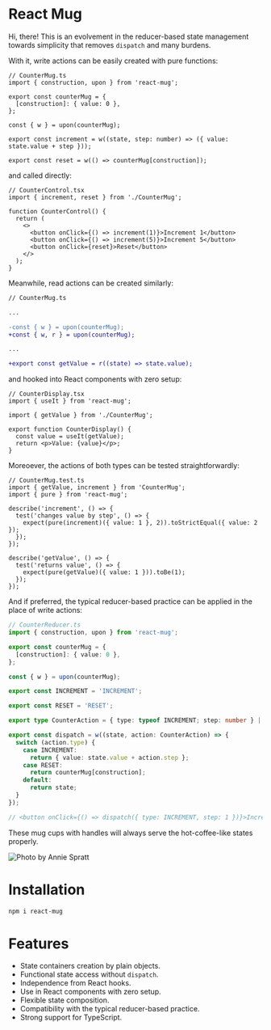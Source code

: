 # React Mug

Hi, there! This is an evolvement in the reducer-based state management towards simplicity that removes `dispatch` and many burdens.

With it, write actions can be easily created with pure functions:

```tsx
// CounterMug.ts
import { construction, upon } from 'react-mug';

export const counterMug = {
  [construction]: { value: 0 },
};

const { w } = upon(counterMug);

export const increment = w((state, step: number) => ({ value: state.value + step }));

export const reset = w(() => counterMug[construction]);
```

and called directly:

```tsx
// CounterControl.tsx
import { increment, reset } from './CounterMug';

function CounterControl() {
  return (
    <>
      <button onClick={() => increment(1)}>Increment 1</button>
      <button onClick={() => increment(5)}>Increment 5</button>
      <button onClick={reset}>Reset</button>
    </>
  );
}
```

Meanwhile, read actions can be created similarly:

```diff
// CounterMug.ts

...

-const { w } = upon(counterMug);
+const { w, r } = upon(counterMug);

...

+export const getValue = r((state) => state.value);
```

and hooked into React components with zero setup:

```tsx
// CounterDisplay.tsx
import { useIt } from 'react-mug';

import { getValue } from './CounterMug';

export function CounterDisplay() {
  const value = useIt(getValue);
  return <p>Value: {value}</p>;
}
```

Moreoever, the actions of both types can be tested straightforwardly:

```tsx
// CounterMug.test.ts
import { getValue, increment } from 'CounterMug';
import { pure } from 'react-mug';

describe('increment', () => {
  test('changes value by step', () => {
    expect(pure(increment)({ value: 1 }, 2)).toStrictEqual({ value: 2 });
  });
});

describe('getValue', () => {
  test('returns value', () => {
    expect(pure(getValue)({ value: 1 })).toBe(1);
  });
});
```

And if preferred, the typical reducer-based practice can be applied in the place of write actions:

```ts
// CounterReducer.ts
import { construction, upon } from 'react-mug';

export const counterMug = {
  [construction]: { value: 0 },
};

const { w } = upon(counterMug);

export const INCREMENT = 'INCREMENT';

export const RESET = 'RESET';

export type CounterAction = { type: typeof INCREMENT; step: number } | { type: typeof RESET };

export const dispatch = w((state, action: CounterAction) => {
  switch (action.type) {
    case INCREMENT:
      return { value: state.value + action.step };
    case RESET:
      return counterMug[construction];
    default:
      return state;
  }
});

// <button onClick={() => dispatch({ type: INCREMENT, step: 1 })}>Increment 1</button>
```

These mug cups with handles will always serve the hot-coffee-like states properly.

![Photo by Annie Spratt](https://github.com/user-attachments/assets/3639be26-bbd1-4653-9c93-b891b44025d6)

# Installation

```sh
npm i react-mug
```

# Features

- State containers creation by plain objects.
- Functional state access without `dispatch`.
- Independence from React hooks.
- Use in React components with zero setup.
- Flexible state composition.
- Compatibility with the typical reducer-based practice.
- Strong support for TypeScript.
